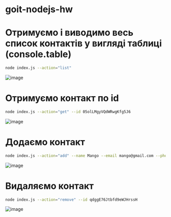 # goit-nodejs-hw

# Отримуємо і виводимо весь список контактів у вигляді таблиці (console.table)
```bash
node index.js --action="list"
```
![image](https://github.com/Virtuozio/goit-nodejs-hw/assets/111483751/b8e77673-62d4-44ce-bc47-a3d0cd393ef1)
# Отримуємо контакт по id
```bash
node index.js --action="get" --id 05olLMgyVQdWRwgKfg5J6
```
![image](https://github.com/Virtuozio/goit-nodejs-hw/assets/111483751/57fbf8aa-8abe-4598-8c97-65de0f617af3)
# Додаємо контакт
```bash
node index.js --action="add" --name Mango --email mango@gmail.com --phone 322-22-22
```
![image](https://github.com/Virtuozio/goit-nodejs-hw/assets/111483751/4d657848-d91b-4218-8630-aa287b4972e1)
# Видаляємо контакт
```bash
node index.js --action="remove" --id qdggE76Jtbfd9eWJHrssH
```
![image](https://github.com/Virtuozio/goit-nodejs-hw/assets/111483751/d2294141-31d7-4351-b101-62900e401af4)


